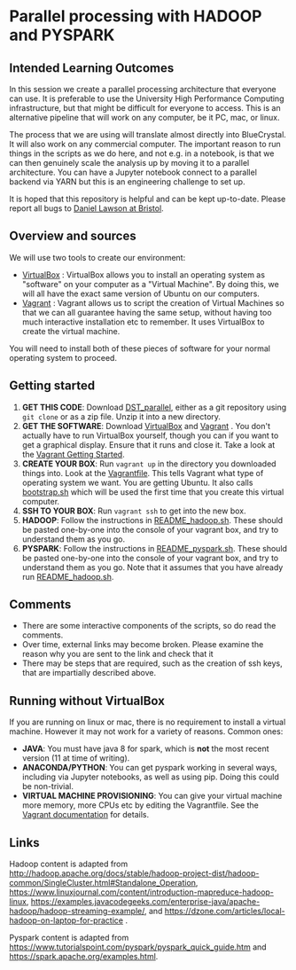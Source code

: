 # Parallel processing with HADOOP and PYSPARK

## Intended Learning Outcomes

In this session we create a parallel processing architecture that everyone can use. It is preferable to use the University High Performance Computing infrastructure, but that might be difficult for everyone to access. This is an alternative pipeline that will work on any computer, be it PC, mac, or linux.

The process that we are using will translate almost directly into BlueCrystal. It will also work on any commercial computer. The important reason to run things in the scripts as we do here, and not e.g. in a notebook, is that we can then genuinely scale the analysis up by moving it to a parallel architecture. You can have a Jupyter notebook connect to a parallel backend via YARN but this is an engineering challenge to set up.

It is hoped that this repository is helpful and can be kept up-to-date. Please report all bugs to [Daniel Lawson at Bristol](mailto:dan.lawson@bristol.ac.uk).

## Overview and sources

We will use two tools to create our environment:

* [VirtualBox](https://www.virtualbox.org/) : VirtualBox allows you to install an operating system as "software" on your computer as a "Virtual Machine". By doing this, we will all have the exact same version of Ubuntu on our computers.
* [Vagrant](https://www.vagrantup.com/) : Vagrant allows us to script the creation of Virtual Machines so that we can all guarantee having the same setup, without having too much interactive installation etc to remember. It uses VirtualBox to create the virtual machine.

You will need to install both of these pieces of software for your normal operating system to proceed.

## Getting started

1. **GET THIS CODE**: Download [DST_parallel](https://github.com/danjlawson/DST_parallel), either as a git repository using ``git clone`` or as a zip file. Unzip it into a new directory.
2. **GET THE SOFTWARE**: Download [VirtualBox](https://www.virtualbox.org/) and  [Vagrant](https://www.vagrantup.com/) .  You don't actually have to run VirtualBox yourself, though you can if you want to get a graphical display. Ensure that it runs and close it. Take a look at the [Vagrant Getting Started](https://www.vagrantup.com/intro/getting-started/).
3. **CREATE YOUR BOX**: Run ``vagrant up`` in the directory you downloaded things into. Look at the [Vagrantfile](Vagrantfile). This tells Vagrant what type of operating system we want. You are getting Ubuntu. It also calls [bootstrap.sh](bootstrap.sh) which will be used the first time that you create this virtual computer.
4. **SSH TO YOUR BOX**: Run ``vagrant ssh`` to get into the new box.
5. **HADOOP**: Follow the instructions in [README_hadoop.sh](README_hadoop.sh). These should be pasted one-by-one into the console of your vagrant box, and try to understand them as you go.
6. **PYSPARK**: Follow the instructions in [README_pyspark.sh](README_pyspark.sh). These should be pasted one-by-one into the console of your vagrant box, and try to understand them as you go. Note that it assumes that you have already run [README_hadoop.sh](README_hadoop.sh).

## Comments

* There are some interactive components of the scripts, so do read the comments.
* Over time, external links may become broken. Please examine the reason why you are sent to the link and check that it 
* There may be steps that are required, such as the creation of ssh keys, that are impartially described above.

## Running without VirtualBox

If you are running on linux or mac, there is no requirement to install a virtual machine. However it may not work for a variety of reasons. Common ones:

* **JAVA**: You must have java 8 for spark, which is **not** the most recent version (11 at time of writing).
* **ANACONDA/PYTHON**: You can get pyspark working in several ways, including via Jupyter notebooks, as well as using pip. Doing this could be non-trivial.
* **VIRTUAL MACHINE PROVISIONING**: You can give your virtual machine more memory, more CPUs etc by editing the Vagrantfile. See the [Vagrant documentation](https://www.vagrantup.com/docs/index.html) for details.

## Links

Hadoop content is adapted from
http://hadoop.apache.org/docs/stable/hadoop-project-dist/hadoop-common/SingleCluster.html#Standalone_Operation,
https://www.linuxjournal.com/content/introduction-mapreduce-hadoop-linux,
https://examples.javacodegeeks.com/enterprise-java/apache-hadoop/hadoop-streaming-example/,
and https://dzone.com/articles/local-hadoop-on-laptop-for-practice .

Pyspark content is adapted from
https://www.tutorialspoint.com/pyspark/pyspark_quick_guide.htm and
https://spark.apache.org/examples.html.
